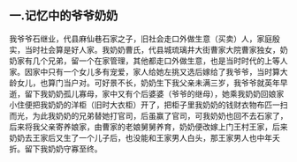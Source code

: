 ## 一.记忆中的爷爷奶奶

我爷爷石继业，代县麻仙巷石家之子，旧社会走口外做生意（买卖）人，家庭殷实，当时社会算是好人家。我奶奶曹氏，代县城琉璃井大街曹家大院曹家独女，奶奶家有几个兄弟，留一个在家管理，其他都走口外做生意，也是当时时代的上等人家。因家中只有一个女儿多有宠爱，家人给她左挑又选后嫁给了我爷爷，当时算大龄女儿，也算门当户对。可好景不长，奶奶生下我父亲未满三岁，我爷爷就英年早逝，留下我奶奶孤儿寡母，家中又有个后婆婆（爷爷的继母），她乘我奶奶回娘家小住便把我奶奶的洋柜（旧时大衣柜）开了，把柜子里我奶奶的钱财衣物布匹一扫而光，为此我奶奶的兄弟替她打官司，后虽赢了官司，可我奶奶也回不去石家了，后来将我父亲寄养娘家，由曹家的老娘舅舅养育，奶奶便改嫁上门王村王家，后来奶奶去王家后又生了一个儿子后，也没能和王家男人白头，那王家男人也中年夭折。留下我奶奶守寡至终。